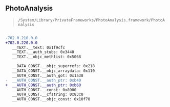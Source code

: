 ## PhotoAnalysis

> `/System/Library/PrivateFrameworks/PhotoAnalysis.framework/PhotoAnalysis`

```diff

-702.0.210.0.0
+702.0.220.0.0
   __TEXT.__text: 0x1f9cfc
   __TEXT.__auth_stubs: 0x3440
   __TEXT.__objc_methlist: 0x5068

   __DATA_CONST.__objc_superrefs: 0x218
   __DATA_CONST.__objc_arraydata: 0x110
   __AUTH_CONST.__auth_got: 0x1a38
-  __AUTH_CONST.__auth_ptr: 0xb40
+  __AUTH_CONST.__auth_ptr: 0xb60
   __AUTH_CONST.__const: 0x8900
   __AUTH_CONST.__cfstring: 0x83c0
   __AUTH_CONST.__objc_const: 0x10f78

```
